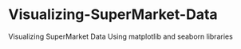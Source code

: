 # Visualizing-SuperMarket-Data
 Visualizing SuperMarket Data Using matplotlib and seaborn libraries
